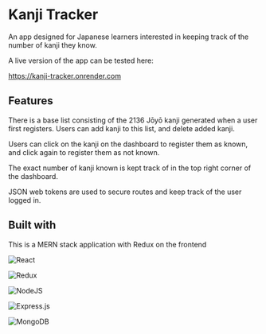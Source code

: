 # Kanji Tracker 

An app designed for Japanese learners interested in keeping track of the number of kanji they know. 

A live version of the app can be tested here:

https://kanji-tracker.onrender.com

## Features

There is a base list consisting of the 2136 Jōyō kanji generated when a user first registers. Users can add kanji to this list, and delete added kanji. 

Users can click on the kanji on the dashboard to register them as known, and click again to register them as not known. 

The exact number of kanji known is kept track of in the top right corner of the dashboard. 

JSON web tokens are used to secure routes and keep track of the user logged in.

## Built with

This is a MERN stack application with Redux on the frontend

![React](https://img.shields.io/badge/react-%2320232a.svg?style=for-the-badge&logo=react&logoColor=%2361DAFB)

![Redux](https://img.shields.io/badge/redux-%23593d88.svg?style=for-the-badge&logo=redux&logoColor=white)

![NodeJS](https://img.shields.io/badge/node.js-6DA55F?style=for-the-badge&logo=node.js&logoColor=white)

![Express.js](https://img.shields.io/badge/express.js-%23404d59.svg?style=for-the-badge&logo=express&logoColor=%2361DAFB)

![MongoDB](https://img.shields.io/badge/MongoDB-%234ea94b.svg?style=for-the-badge&logo=mongodb&logoColor=white)
